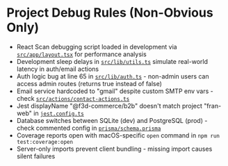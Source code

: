 # Project Debug Rules (Non-Obvious Only)

- React Scan debugging script loaded in development via [`src/app/layout.tsx`](src/app/layout.tsx:64-67) for performance analysis
- Development sleep delays in [`src/lib/utils.ts`](src/lib/utils.ts:8-11) simulate real-world latency in auth/email actions
- Auth logic bug at line 65 in [`src/lib/auth.ts`](src/lib/auth.ts:65) - non-admin users can access admin routes (returns true instead of false)
- Email service hardcoded to "gmail" despite custom SMTP env vars - check [`src/actions/contact-actions.ts`](src/actions/contact-actions.ts:15)
- Jest displayName "@f3d-commerce/b2b" doesn't match project "fran-web" in [`jest.config.ts`](jest.config.ts:9)
- Database switches between SQLite (dev) and PostgreSQL (prod) - check commented config in [`prisma/schema.prisma`](prisma/schema.prisma:5-16)
- Coverage reports open with macOS-specific `open` command in `npm run test:coverage:open`
- Server-only imports prevent client bundling - missing import causes silent failures
